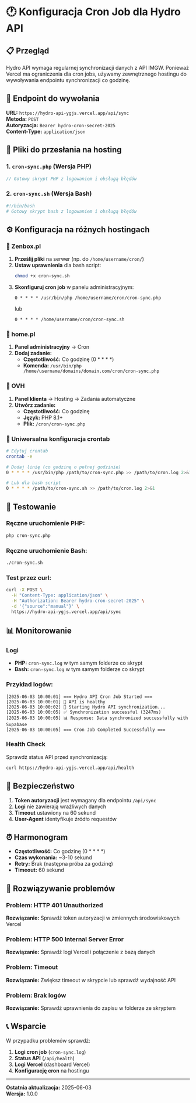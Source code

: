 # 🕐 Konfiguracja Cron Job dla Hydro API

## 📋 Przegląd

Hydro API wymaga regularnej synchronizacji danych z API IMGW. Ponieważ Vercel ma ograniczenia dla cron jobs, używamy zewnętrznego hostingu do wywoływania endpointu synchronizacji co godzinę.

## 🎯 Endpoint do wywołania

**URL:** `https://hydro-api-ygjs.vercel.app/api/sync`  
**Metoda:** `POST`  
**Autoryzacja:** `Bearer hydro-cron-secret-2025`  
**Content-Type:** `application/json`

## 📁 Pliki do przesłania na hosting

### 1. `cron-sync.php` (Wersja PHP)
```php
// Gotowy skrypt PHP z logowaniem i obsługą błędów
```

### 2. `cron-sync.sh` (Wersja Bash)
```bash
#!/bin/bash
# Gotowy skrypt bash z logowaniem i obsługą błędów
```

## ⚙️ Konfiguracja na różnych hostingach

### 🔧 Zenbox.pl
1. **Prześlij pliki** na serwer (np. do `/home/username/cron/`)
2. **Ustaw uprawnienia** dla bash script:
   ```bash
   chmod +x cron-sync.sh
   ```
3. **Skonfiguruj cron job** w panelu administracyjnym:
   ```
   0 * * * * /usr/bin/php /home/username/cron/cron-sync.php
   ```
   lub
   ```
   0 * * * * /home/username/cron/cron-sync.sh
   ```

### 🔧 home.pl
1. **Panel administracyjny** → Cron
2. **Dodaj zadanie:**
   - **Częstotliwość:** Co godzinę (0 * * * *)
   - **Komenda:** `/usr/bin/php /home/username/domains/domain.com/cron/cron-sync.php`

### 🔧 OVH
1. **Panel klienta** → Hosting → Zadania automatyczne
2. **Utwórz zadanie:**
   - **Częstotliwość:** Co godzinę
   - **Język:** PHP 8.1+
   - **Plik:** `/cron/cron-sync.php`

### 🔧 Uniwersalna konfiguracja crontab
```bash
# Edytuj crontab
crontab -e

# Dodaj linię (co godzinę o pełnej godzinie)
0 * * * * /usr/bin/php /path/to/cron-sync.php >> /path/to/cron.log 2>&1

# Lub dla bash script
0 * * * * /path/to/cron-sync.sh >> /path/to/cron.log 2>&1
```

## 🧪 Testowanie

### Ręczne uruchomienie PHP:
```bash
php cron-sync.php
```

### Ręczne uruchomienie Bash:
```bash
./cron-sync.sh
```

### Test przez curl:
```bash
curl -X POST \
  -H "Content-Type: application/json" \
  -H "Authorization: Bearer hydro-cron-secret-2025" \
  -d '{"source":"manual"}' \
  https://hydro-api-ygjs.vercel.app/api/sync
```

## 📊 Monitorowanie

### Logi
- **PHP:** `cron-sync.log` w tym samym folderze co skrypt
- **Bash:** `cron-sync.log` w tym samym folderze co skrypt

### Przykład logów:
```
[2025-06-03 10:00:01] === Hydro API Cron Job Started ===
[2025-06-03 10:00:01] 💚 API is healthy
[2025-06-03 10:00:02] 🔄 Starting Hydro API synchronization...
[2025-06-03 10:00:05] ✅ Synchronization successful (3247ms)
[2025-06-03 10:00:05] 📊 Response: Data synchronized successfully with Supabase
[2025-06-03 10:00:05] === Cron Job Completed Successfully ===
```

### Health Check
Sprawdź status API przed synchronizacją:
```bash
curl https://hydro-api-ygjs.vercel.app/api/health
```

## 🔐 Bezpieczeństwo

1. **Token autoryzacji** jest wymagany dla endpointu `/api/sync`
2. **Logi** nie zawierają wrażliwych danych
3. **Timeout** ustawiony na 60 sekund
4. **User-Agent** identyfikuje źródło requestów

## ⏰ Harmonogram

- **Częstotliwość:** Co godzinę (0 * * * *)
- **Czas wykonania:** ~3-10 sekund
- **Retry:** Brak (następna próba za godzinę)
- **Timeout:** 60 sekund

## 🚨 Rozwiązywanie problemów

### Problem: HTTP 401 Unauthorized
**Rozwiązanie:** Sprawdź token autoryzacji w zmiennych środowiskowych Vercel

### Problem: HTTP 500 Internal Server Error
**Rozwiązanie:** Sprawdź logi Vercel i połączenie z bazą danych

### Problem: Timeout
**Rozwiązanie:** Zwiększ timeout w skrypcie lub sprawdź wydajność API

### Problem: Brak logów
**Rozwiązanie:** Sprawdź uprawnienia do zapisu w folderze ze skryptem

## 📞 Wsparcie

W przypadku problemów sprawdź:
1. **Logi cron job** (`cron-sync.log`)
2. **Status API** (`/api/health`)
3. **Logi Vercel** (dashboard Vercel)
4. **Konfigurację cron** na hostingu

---

**Ostatnia aktualizacja:** 2025-06-03  
**Wersja:** 1.0.0 